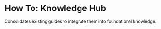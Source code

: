 # How To: Knowledge Hub

Consolidates existing guides to integrate them into foundational knowledge.
